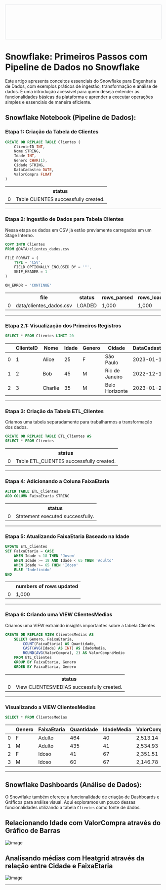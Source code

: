 <div style="width: 100%; border: 1px solid #dfe2e5; overflow: hidden; margin-bottom: 16px;">
 <div style="width: 100%; background-image: url('https://raw.githubusercontent.com/exx3c/exx3c.github.io/refs/heads/main/snowflake.png'); background-size: cover; background-position: center; height: 110px;"></div>
</div>

# Snowflake: Primeiros Passos com Pipeline de Dados no Snowflake

Este artigo apresenta conceitos essenciais do Snowflake para Engenharia de Dados, com exemplos práticos de ingestão, transformação e análise de dados. É uma introdução acessível para quem deseja entender as funcionalidades básicas da plataforma e aprender a executar operações simples e essenciais de maneira eficiente.

## Snowflake Notebook (Pipeline de Dados):

<h3>Etapa 1: Criação da Tabela de Clientes</h3>

```sql
CREATE OR REPLACE TABLE Clientes (
    ClienteID INT,
    Nome STRING,
    Idade INT,
    Genero CHAR(1),
    Cidade STRING,
    DataCadastro DATE,
    ValorCompra FLOAT
)
```
<table>
 <tr>
  <th></th>
  <th>status</th>
 </tr>
 <tr>
  <td>0</td>
  <td>Table CLIENTES successfully created.</td>
 </tr>
</table>

---

<h3>Etapa 2: Ingestão de Dados para Tabela Clientes</h3>
<p>Nessa etapa os dados em CSV já estão previamente carregados em um Stage Interno.</p>

```sql
COPY INTO Clientes
FROM @DATA/clientes_dados.csv

FILE_FORMAT = (
    TYPE = 'CSV',
    FIELD_OPTIONALLY_ENCLOSED_BY = '"',
    SKIP_HEADER = 1
)

ON_ERROR = 'CONTINUE'
```

<table>
 <tr>
  <th></th>
  <th>file</th>
  <th>status</th>
  <th>rows_parsed</th>
  <th>rows_loaded</th>
  <th>error_limit</th>
  <th>errors_seen</th>
 </tr>
 <tr>
  <td>0</td>
  <td>data/clientes_dados.csv</td>
  <td>LOADED</td>
  <td>1,000</td>
  <td>1,000</td>
  <td>1,000</td>
  <td>0</td>
 </tr>
</table>

---

<h3>Etapa 2.1: Visualização dos Primeiros Registros</h3>

```sql
SELECT * FROM Clientes LIMIT 20
```

<table>
  <thead>
    <tr>
     <th></th>
      <th>ClienteID</th>
      <th>Nome</th>
      <th>Idade</th>
      <th>Genero</th>
      <th>Cidade</th>
      <th>DataCadastro</th>
      <th>ValorCompra</th>
    </tr>
  </thead>
  <tbody>
    <tr>
     <td>0</td>
      <td>1</td>
      <td>Alice</td>
      <td>25</td>
      <td>F</td>
      <td>São Paulo</td>
      <td>2023-01-10</td>
      <td>150.50</td>
    </tr>
    <tr>
     <td>1</td>
      <td>2</td>
      <td>Bob</td>
      <td>45</td>
      <td>M</td>
      <td>Rio de Janeiro</td>
      <td>2022-12-15</td>
      <td>200.75</td>
    </tr>
    <tr>
     <td>2</td>
      <td>3</td>
      <td>Charlie</td>
      <td>35</td>
      <td>M</td>
      <td>Belo Horizonte</td>
      <td>2023-01-20</td>
      <td>320.90</td>
    </tr>
  </tbody>
</table>

---

<h3>Etapa 3: Criação da Tabela ETL_Clientes</h3>
<p>Criamos uma tabela separadamente para trabalharmos a transformação dos dados.</p>

```sql
CREATE OR REPLACE TABLE ETL_Clientes AS
SELECT * FROM Clientes
```

<table>
 <tr>
  <th></th>
  <th>status</th>
 </tr>
 <tr>
  <td>0</td>
  <td>Table ETL_CLIENTES successfully created.</td>
 </tr>
</table>

---

<h3>Etapa 4: Adicionando a Coluna FaixaEtaria</h3>

```sql
ALTER TABLE ETL_Clientes
ADD COLUMN FaixaEtaria STRING
```

<table>
 <tr>
  <th></th>
  <th>status</th>
 </tr>
 <tr>
  <td>0</td>
  <td>Statement executed successfully.</td>
 </tr>
</table>

---

<h3>Etapa 5: Atualizando FaixaEtaria Baseado na Idade</h3>

```sql
UPDATE ETL_Clientes
SET FaixaEtaria = CASE
    WHEN Idade < 18 THEN 'Jovem'
    WHEN Idade >= 18 AND Idade < 65 THEN 'Adulto'
    WHEN Idade >= 65 THEN 'Idoso'
    ELSE 'Indefinido'
END
```

<table>
 <tr>
  <th></th>
  <th>numbers of rows updated</th>
 </tr>
 <tr>
  <td>0</td>
  <td>1,000</td>
 </tr>
</table>

---

<h3>Etapa 6: Criando uma VIEW ClientesMedias</h3>
<p>Criamos uma VIEW extraindo insights importantes sobre a tabela Clientes.</p>

```sql
CREATE OR REPLACE VIEW ClientesMedias AS
    SELECT Genero, FaixaEtaria,
        COUNT(FaixaEtaria) AS Quantidade,
        CAST(AVG(Idade) AS INT) AS IdadeMedia,
        ROUND(AVG(ValorCompra), 2) AS ValorCompraMedio
    FROM ETL_Clientes
    GROUP BY FaixaEtaria, Genero
    ORDER BY FaixaEtaria, Genero
```

<table>
 <tr>
  <th></th>
  <th>status</th>
 </tr>
 <tr>
  <td>0</td>
  <td>View CLIENTESMEDIAS successfully created.</td>
 </tr>
</table>

---

<h3>Visualizando a VIEW ClientesMedias</h3>

```sql
SELECT * FROM ClientesMedias
```

<table>
  <thead>
    <tr>
     <th></th>
      <th>Genero</th>
      <th>FaixaEtaria</th>
      <th>Quantidade</th>
      <th>IdadeMedia</th>
      <th>ValorCompraMedio</th>
    </tr>
  </thead>
  <tbody>
    <tr>
     <td>0</td>
      <td>F</td>
      <td>Adulto</td>
      <td>464</td>
      <td>40</td>
      <td>2,513.14</td>
    </tr>
    <tr>
     <td>1</td>
      <td>M</td>
      <td>Adulto</td>
      <td>435</td>
      <td>41</td>
      <td>2,534.93</td>
    </tr>
   <tr>
     <td>2</td>
      <td>F</td>
      <td>Idoso</td>
      <td>41</td>
      <td>67</td>
      <td>2,351.51</td>
    </tr>
   <tr>
     <td>3</td>
      <td>M</td>
      <td>Idoso</td>
      <td>60</td>
      <td>67</td>
      <td>2,146.78</td>
    </tr>
  </tbody>
</table>

---

## Snowflake Dashboards (Análise de Dados):
O Snowflake também oferece a funcionalidade de criação de Dashboards e Gráficos para análise visual. Aqui exploramos um pouco dessas funcionalidades utilizando a tabela ```Clientes``` como fonte de dados.

<h2>Relacionando Idade com ValorCompra através do Gráfico de Barras</h2>

![image](https://github.com/user-attachments/assets/d60aceb4-0c1f-4c55-b49b-975aa7406511)
<br>
<h2>Analisando médias com Heatgrid através da relação entre Cidade e FaixaEtaria</h2>

![image](https://github.com/user-attachments/assets/253735c4-9614-4b62-b370-3e26b61dc12e)

---
